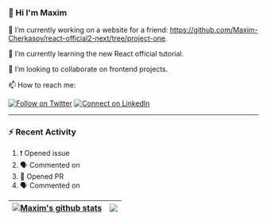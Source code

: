 ### 👋 Hi I'm Maxim

🔭 I’m currently working on a website for a friend: https://github.com/Maxim-Cherkasov/react-official2-next/tree/project-one.

🌱 I’m currently learning the new React official tutorial.

👯 I’m looking to collaborate on frontend projects.

📫 How to reach me: 

[![Follow on Twitter](https://img.shields.io/badge/--twitter?label=Twitter&logo=Twitter&style=social)](https://twitter.com/southmaks) [![Connect on LinkedIn](https://img.shields.io/badge/--linkedin?label=LinkedIn&logo=LinkedIn&style=social)](https://www.linkedin.com/in//maxim-cherkasov199)

****

### :zap: Recent Activity

<!--START_SECTION:activity-->
1. ❗️ Opened issue 
3. 🗣 Commented on 
4. 💪 Opened PR 
5. 🗣 Commented on 
<!--END_SECTION:activity-->

| <a href="https://github.com/Maxim-Cherkasov/github-readme-stats"><img align="center" src="https://github-readme-stats.vercel.app/api?username=Maxim-Cherkasov&show_icons=true&include_all_commits=true&theme=buefy&hide_border=true" alt="Maxim's github stats" /></a> | <a href="https://github.com/Maxim-Cherkasov/github-readme-stats"><img align="center" src="https://github-readme-stats.vercel.app/api/top-langs/?username=Maxim-Cherkasov&layout=compact&theme=buefy&hide_border=true&hide=PHP" /></a> |
| ------------- | ------------- |
